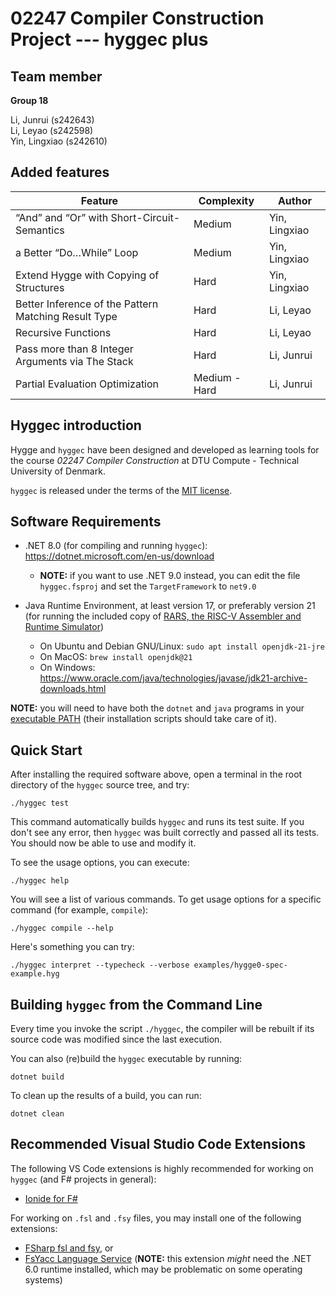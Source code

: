 # 02247 Compiler Construction Project --- hyggec plus

## Team member

**Group 18**

Li, Junrui (s242643)<br>
Li, Leyao (s242598)<br>
Yin, Lingxiao (s242610)<br>

## Added features

|Feature|Complexity|Author|
|---|---|---|
|“And” and “Or” with Short-Circuit-Semantics|Medium|Yin, Lingxiao|
|a Better “Do…While” Loop|Medium|Yin, Lingxiao|
|Extend Hygge with Copying of Structures|Hard|Yin, Lingxiao|
|Better Inference of the Pattern Matching Result Type|Hard|Li, Leyao|
|Recursive Functions|Hard|Li, Leyao|
|Pass more than 8 Integer Arguments via The Stack|Hard|Li, Junrui |
|Partial Evaluation Optimization|Medium - Hard|Li, Junrui |

## Hyggec introduction

Hygge and `hyggec` have been designed and developed as learning tools for the
course *02247 Compiler Construction* at DTU Compute - Technical University of
Denmark.

`hyggec` is released under the terms of the [MIT license](LICENSE.md).

## Software Requirements

  * .NET 8.0 (for compiling and running `hyggec`): <https://dotnet.microsoft.com/en-us/download>
    - **NOTE:** if you want to use .NET 9.0 instead, you can edit the file
      `hyggec.fsproj` and set the `TargetFramework` to `net9.0`
 
  * Java Runtime Environment, at least version 17, or preferably version 21
    (for running the included copy of [RARS, the RISC-V Assembler and Runtime Simulator](https://github.com/TheThirdOne/rars))
    - On Ubuntu and Debian GNU/Linux: `sudo apt install openjdk-21-jre`
    - On MacOS: `brew install openjdk@21`
    - On Windows: <https://www.oracle.com/java/technologies/javase/jdk21-archive-downloads.html>

**NOTE:** you will need to have both the `dotnet` and `java` programs in your
[executable PATH](https://janelbrandon.medium.com/understanding-the-path-variable-6eae0936e976)
(their installation scripts should take care of it).

## Quick Start

After installing the required software above, open a terminal in the root
directory of the `hyggec` source tree, and try:

```
./hyggec test
```

This command automatically builds `hyggec` and runs its test suite. If you don't
see any error, then `hyggec` was built correctly and passed all its tests.  You
should now be able to use and modify it.

To see the usage options, you can execute:

```
./hyggec help
```

You will see a list of various commands.  To get usage options for a specific
command (for example, `compile`):

```
./hyggec compile --help
```

Here's something you can try:

```
./hyggec interpret --typecheck --verbose examples/hygge0-spec-example.hyg
```

## Building `hyggec` from the Command Line

Every time you invoke the script `./hyggec`, the compiler will be rebuilt if its
source code was modified since the last execution.

You can also (re)build the `hyggec` executable by running:

```
dotnet build
```

To clean up the results of a build, you can run:

```
dotnet clean
```

## Recommended Visual Studio Code Extensions

The following VS Code extensions is highly recommended for working on `hyggec`
(and F# projects in general):

  * [Ionide for F#](https://marketplace.visualstudio.com/items?itemName=Ionide.Ionide-fsharp)

For working on `.fsl` and `.fsy` files, you may install one of the following
extensions:

  * [FSharp fsl and fsy](https://marketplace.visualstudio.com/items?itemName=mnxn.fsharp-fsl-fsy), or
  * [FsYacc Language Service](https://marketplace.visualstudio.com/items?itemName=ijklam.fsyacc-language-service)
    (**NOTE:** this extension _might_ need the .NET 6.0 runtime installed, which
    may be problematic on some operating systems)
